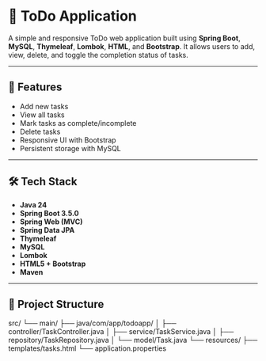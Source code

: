 # 📝 ToDo Application

A simple and responsive ToDo web application built using **Spring Boot**, **MySQL**, **Thymeleaf**, **Lombok**, **HTML**, and **Bootstrap**. It allows users to add, view, delete, and toggle the completion status of tasks.

---

## 🚀 Features

- Add new tasks
- View all tasks
- Mark tasks as complete/incomplete
- Delete tasks
- Responsive UI with Bootstrap
- Persistent storage with MySQL

---

## 🛠️ Tech Stack

- **Java 24**
- **Spring Boot 3.5.0**
- **Spring Web (MVC)**
- **Spring Data JPA**
- **Thymeleaf**
- **MySQL**
- **Lombok**
- **HTML5 + Bootstrap**
- **Maven**

---

## 📁 Project Structure

src/
└── main/
├── java/com/app/todoapp/
│ ├── controller/TaskController.java
│ ├── service/TaskService.java
│ ├── repository/TaskRepository.java
│ └── model/Task.java
└── resources/
├── templates/tasks.html
└── application.properties
